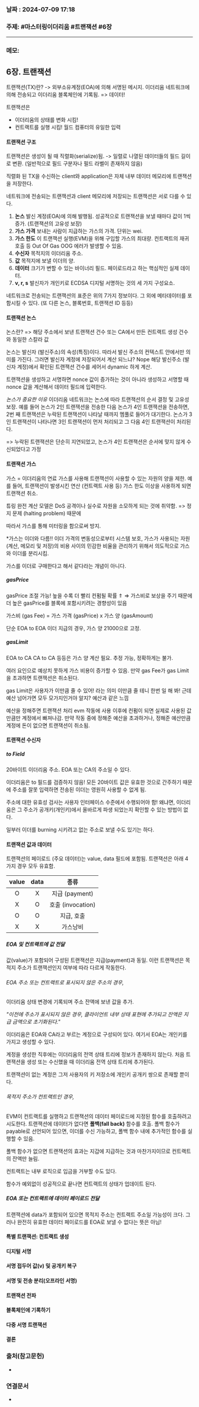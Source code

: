 
### 날짜 : 2024-07-09 17:18

### 주제: #마스터링이더리움 #트랜잭션 #6장

---
### 메모: 
## 6장. 트랜잭션
트랜잭션(TX)란? 
-> 외부소유계정(EOA)에 의해 서명된 메시지. 
이더리움 네트워크에 의해 전송되고 이더리움 블록체인에 기록됨.
=> 데이터!

트랜잭션은 
- 이더리움의 상태를 변화 시킴!
- 컨트랙트를 실행 시킴!
월드 컴퓨터의 유일한 입력

#### 트랜잭션 구조
트랜잭션은 생성이 될 때 직렬화(serialize)됨.
-> 일렬로 나열된 데이터들의 필드 길이로 변환. (일반적으로 필드 구분자나 필드 라벨이 존재하지 않음)

직렬화 된 TX을 수신하는 client와 application은 자체 내부 데이터 메모리에 트랜잭션을 저장한다.

네트워크에 전송되는 트랜잭션과 client 메모리에 저장되는 트랜잭션은 서로 다를 수 있다.

1. **논스**
	발신 계정(EOA)에 의해 발행됨. 성공적으로 트랜잭션을 보낼 때마다 값이 1씩 증가. (트랜잭션의 고유성 보장)
2. **가스 가격**
	보내는 사람이 지급하는 가스의 가격. 단위는 wei.
3. **가스 한도**
	이 트랜잭션 실행(EVM)을 위해 구입할 가스의 최대량. 컨트랙트의 재귀 호출 등 Out Of Gas OOG 에러가 발생할 수 있음.
4. **수신자**
	목적지의 이더리움 주소.
5. **값**
	목적지에 보낼 이더의 양.
6. **데이터**
	크기가 변할 수 있는 바이너리 필드. 페이로드라고 하는 핵심적인 실제 데이터.
7. **v, r, s**
	발신자가 개인키로 ECDSA 디지털 서명하는 것의 세 가지 구성요소.

네트워크로 전송되는 트랜잭션의 표준은 위의 7가지 정보이다. 그 외에 메타데이터를 포함시킬 수 있다. (또 다른 논스, 블록번호, 트랜잭션 ID 등등)
#### 트랜잭션 논스
논스란? 
=> 해당 주소에서 보낸 트랜잭션 건수
또는 CA에서 만든 컨트랙트 생성 건수와 동일한 스칼라 값

논스는 발신자 (발신주소)의 속성(특징)이다. 
따라서 발신 주소의 컨텍스트 안에서만 의미를 가진다. 
그러면 발신자 계정에 저장되어서 계산 되느냐? Nope
해당 발신주소 (발신자 계정)에서 확인된 트랜잭션 건수를 세어서 dynamic 하게 계산.

트랜잭션을 생성하고 서명하면 nonce 값이 증가하는 것이 아니라 
생성하고 서명할 때 nonce 값을 계산해서 데이터 필드에 입력한다.

*논스가 중요한 이유*
이더리움 네트워크는 논스에 따라 트랜잭션의 순서 결정 및 고유성 보장.
예를 들어 논스가 2인 트랜잭션을 전송한 다음
논스가 4인 트랜잭션을 전송하면, 2번 째 트랜잭션은 누락된 트랜잭션이 나타날 때까지 멤풀로 들어가 대기한다. 논스가 3인 트랜잭션이 나타나면 3인 트랜잭션이 먼저 처리되고 그 다음 4인 트랜잭션이 처리된다.

=> 누락된 트랜잭션은 단순히 지연되었고, 논스가 4인 트랜잭션은 순서에 맞지 않게 수신되었다고 가정
#### 트랜잭션 가스
가스 = 이더리움의 연료
가스를 사용해 트랜잭션이 사용할 수 있는 자원의 양을 제한.
예를 들어, 트랜잭션이 발생시킨 연산 (컨트랙트 사용 등) 가스 한도 이상을 사용하게 되면 트랜잭션 취소.

튜링 완전 계산 모델은 DoS 공격이나 실수로 자원을 소모하게 되는 것에 취약함.
=> 정지 문제 (halting problem) 때문에

따라서 가스를 통해 미터링을 함으로써 방지.

$\ast$가스는 이더와 다름!!
이더 가격의 변동성으로부터 시스템 보호, 가스가 사용되는 자원 (계산, 메모리 및 저장)의 비용 사이의 민감한 비율을 관리하기 위해서
의도적으로 가스와 이더를 분리시킴.

가스를 이더로 구매한다고 해서 같다라는 개념이 아니다.
##### gasPrice
gasPrice 조절 가능!
높을 수록 더 빨리 컨펌될 확률 $\Uparrow$ 
$\Rightarrow$ 가스비로 보상을 주기 때문에 더 높은 gasPrice를 블록에 포함시키려는 경향성이 있음

가스비 (gas Fee) = 가스 가격 (gasPrice) x 가스 양 (gasAmount)

단순 EOA to EOA 이더 지급의 경우,
가스 양 21000으로 고정.
##### gasLimit
EOA to CA
CA to CA 등등은
가스 양 계산 필요.
추정 가능, 정확하게는 불가.

여러 요인으로 예상치 못하게 가스 비용이 증가할 수 있음.
만약 gas Fee가 gas Limit을 초과하면 트랜잭션은 취소된다.

gas Limit은 사용자가 이만큼 줄 수 있어! 라는 의미
이만큼 줄 테니 한번 일 해 봐! 근데 예산 넘어가면 모두 모가지인거야 알지?
예산과 같은 느낌

예산을 정해주면 트랜잭션 처리 evm 작동에 사용
이후에 컨펌이 되면 실제로 사용된 값 만큼만 계정에서 빠져나감.
만약 작동 중에 정해준 예산을 초과하거나,
정해준 예산만큼 계정에 돈이 없으면 트랜잭션이 취소됨.

#### 트랜잭션 수신자
##### to Field
20바이트 이더리움 주소.
EOA 또는 CA의 주소일 수 있다.

이더리움은 to 필드를 검증하지 않음!
모든 20바이트 값은 유효한 것으로 간주하기 때문에 주소를 잘못 입력하면 전송된 이더는 영원히 사용할 수 없게 됨.

주소에 대한 유효성 검사는 사용자 인터페이스 수준에서 수행되어야 함!
왜냐면, 이더리움은 그 주소가 공개키(개인키)에서 올바르게 파생 되었는지 확인할 수 있는 방법이 없다.

일부러 이더를 burning 시키려고 없는 주소로 보낼 수도 있기는 하다.

#### 트랜잭션 값과 데이터
트랜잭션의 페이로드 (주요 데이터)는 value, data 필드에 포함됨.
트랜잭션은 아래 4가지 경우 모두 유효함.

| value | data |       종류        |
| :---: | :--: | :-------------: |
|   O   |  X   |  지급 (payment)   |
|   X   |  O   | 호출 (invocation) |
|   O   |  O   |     지급, 호출      |
|   X   |  X   |      가스낭비       |
##### EOA 및 컨트랙트에 값 전달
값(value)가 포함되어 구성된 트랜잭션은 지급(payment)과 동일.
이런 트랜잭션은 목적지 주소가 트랜잭션인지 여부에 따라 다르게 작동한다.

###### EOA 주소 또는 컨트랙트로 표시되지 않은 주소의 경우,
이더리움 상태 변경에 기록되며 주소 잔액에 보낸 값을 추가.

*"이전에 주소가 표시되지 않은 경우, 클라이언트 내부 상태 표현에 추가되고 잔액은 지급 금액으로 초기화된다."*

이더리움은 EOA와 CA라고 부르는 계정으로 구성되어 있다.
여기서 EOA는 개인키를 가지고 생성할 수 있다.

계정을 생성한 직후에는 이더리움의 전역 상태 트리에 정보가 존재하지 않는다.
처음 트랜잭션을 생성 또는 수신했을 때 이더리움 전역 상태 트리에 추가된다.

트랜잭션이 없는 계정은 그저 사용자의 키 저장소에 개인키 공개키 쌍으로 존재할 뿐이다.

###### 목적지 주소가 컨트랙트인 경우,
EVM이 컨트랙트를 실행하고 트랜잭션의 데이터 페이로드에 지정된 함수를 호출하려고 시도한다. 
트랜잭션에 데이터가 없다면 **폴백(fall back)** 함수를 호출.
폴백 함수가 payable로 선언되어 있으면, 이더를 수신 가능하고, 폴백 함수 내에 추가적인 함수를 실행할 수 있음.

폴백 함수가 없으면
트랜잭션의 효과는 지갑에 지급하는 것과 마찬가지이므로
컨트랙트의 잔액만 늘림.

컨트랙트는 내부 로직으로 입금을 거부할 수도 있다.

함수가 예외없이 성공적으로 끝나면 컨트랙트의 상태가 업데이트 된다.

##### EOA 또는 컨트랙트에 데이터 페이로드 전달
트랜잭션에 data가 포함되어 있으면 목적지 주소는 컨트랙트 주소일 가능성이 크다. 
그러나 완전히 유효한 데이터 페이로드를 EOA로 보낼 수 없다는 뜻은 아님!



#### 특별 트랜잭션: 컨트랙트 생성
#### 디지털 서명
#### 서명 접두어 값(v) 및 공개키 복구
#### 서명 및 전송 분리(오프라인 서명)
#### 트랜잭션 전파
#### 블록체인에 기록하기
#### 다중 서명 트랜잭션
#### 결론
### 출처(참고문헌)
-

### 연결문서
-